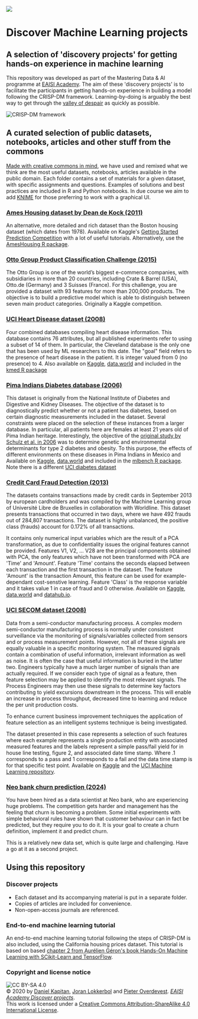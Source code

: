 ![](https://www.jads.nl/uploads/2/1/3/2/21320840/published/head_28.jpg?1547821308)

# Discover Machine Learning projects

## A selection of 'discovery projects' for getting hands-on experience in machine learning
This repository was developed as part of the Mastering Data & AI programme at [EAISI Academy](https://www.tue.nl/en/research/institutes/eindhoven-artificial-intelligence-systems-institute/ai-education/professional-education/eaisi-academy). The aim of these 'discovery projects' is to facilitate the participants in getting hands-on experience in building a model following the CRISP-DM framework. Learning-by-doing is arguably the best way to get through the [valley of despair](https://upload.wikimedia.org/wikipedia/commons/thumb/4/46/Dunning%E2%80%93Kruger_Effect_01.svg/1231px-Dunning%E2%80%93Kruger_Effect_01.svg.png) as quickly as possible.

![CRISP-DM framework](https://exde.files.wordpress.com/2009/03/crisp_visualguide.png?w=768)

## A curated selection of public datasets, notebooks, articles and other stuff from the commons
[Made with creative commons in mind](https://creativecommons.org/use-remix/made-with-cc/), we have used and remixed what we think are the most useful datasets, notebooks, articles available in the public domain. Each folder contains a set of materials for a given dataset, with specific assignments and questions. Examples of solutions and best practices are included in R and Python notebooks. In due course we aim to add [KNIME](https://www.knime.com/) for those preferring to work with a graphical UI.

### [Ames Housing dataset by Dean de Kock (2011)](http://jse.amstat.org/v19n3/decock.pdf)
An alternative, more detailed and rich dataset than the Boston housing dataset (which dates from 1978). Available on Kaggle's [Getting Started Prediction Competition](https://www.kaggle.com/c/house-prices-advanced-regression-techniques/overview) with a lot of useful tutorials. Alternatively, use the [AmesHousing R package](https://cran.r-project.org/web/packages/AmesHousing/AmesHousing.pdf).

### [Otto Group Product Classification Challenge (2015)](https://www.kaggle.com/c/otto-group-product-classification-challenge/overview)
The Otto Group is one of the world’s biggest e-commerce companies, with subsidiaries in more than 20 countries, including Crate & Barrel (USA), Otto.de (Germany) and 3 Suisses (France). For this challenge, you are provided a dataset with 93 features for more than 200,000 products. The objective is to build a predictive model which is able to distinguish between seven main product categories. Originally a Kaggle competition.

### [UCI Heart Disease dataset (2008)](https://archive.ics.uci.edu/ml/datasets/heart+disease)
Four combined databases compiling heart disease information. This database contains 76 attributes, but all published experiments refer to using a subset of 14 of them. In particular, the Cleveland database is the only one that has been used by ML researchers to this date. The "goal" field refers to the presence of heart disease in the patient. It is integer valued from 0 (no presence) to 4. Also available on [Kaggle](https://www.kaggle.com/ronitf/heart-disease-uci), [data.world](https://data.world/uci/heart-disease) and included in the [kmed R package](https://cran.r-project.org/web/packages/kmed/index.html)

### [Pima Indians Diabetes database (2006)](https://www.kaggle.com/uciml/pima-indians-diabetes-database)
This dataset is originally from the National Institute of Diabetes and Digestive and Kidney Diseases. The objective of the dataset is to diagnostically predict whether or not a patient has diabetes, based on certain diagnostic measurements included in the dataset. Several constraints were placed on the selection of these instances from a larger database. In particular, all patients here are females at least 21 years old of Pima Indian heritage. Interestingly, the objective of the [original study by Schulz et al. in 2006](https://github.com/dkapitan/jads-discover-projects/blob/main/pima-indians-diabetes/schulz2006effects.pdf) was to determine genetic and environmental determinants for type 2 diabetes and obesity. To this purpose, the effects of different environments on these diseases in Pima Indians in Mexico and Available on [Kaggle](https://www.kaggle.com/uciml/pima-indians-diabetes-database), [data.world](https://data.world/data-society/pima-indians-diabetes-database) and included in the [mlbench R package](https://cran.r-project.org/web/packages/mlbench/index.html). Note there is a different [UCI diabetes dataset](https://archive.ics.uci.edu/ml/datasets/diabetes)

### [Credit Card Fraud Detection (2013)](https://mlg.ulb.ac.be/wordpress/portfolio_page/defeatfraud-assessment-and-validation-of-deep-feature-engineering-and-learning-solutions-for-fraud-detection/)
The datasets contains transactions made by credit cards in September 2013 by european cardholders and was compiled by the Machine Learning group of Université Libre de Bruxelles in collaboration with Worldline. This dataset presents transactions that occurred in two days, where we have 492 frauds out of 284,807 transactions. The dataset is highly unbalanced, the positive class (frauds) account for 0.172% of all transactions.

It contains only numerical input variables which are the result of a PCA transformation, as due to confidentiality issues the original features cannot be provided. Features V1, V2, … V28 are the principal components obtained with PCA, the only features which have not been transformed with PCA are 'Time' and 'Amount'. Feature 'Time' contains the seconds elapsed between each transaction and the first transaction in the dataset. The feature 'Amount' is the transaction Amount, this feature can be used for example-dependant cost-senstive learning. Feature 'Class' is the response variable and it takes value 1 in case of fraud and 0 otherwise. Available on [Kaggle](https://www.kaggle.com/mlg-ulb/creditcardfraud), [data.world](https://data.world/vlad/credit-card-fraud-detection) and [datahub.io](https://datahub.io/machine-learning/creditcard).

### [UCI SECOM dataset (2008)](https://www.kaggle.com/paresh2047/uci-semcom)
Data from a semi-conductor manufacturing process. A complex modern semi-conductor manufacturing process is normally under consistent surveillance via the monitoring of signals/variables collected from sensors and or process measurement points. However, not all of these signals are equally valuable
in a specific monitoring system. The measured signals contain a combination of useful information, irrelevant information as well as noise. It is often the case
that useful information is buried in the latter two. Engineers typically have a much larger number of signals than are actually required. If we consider each type of signal as a feature, then feature selection may be applied to identify the most relevant signals. The Process Engineers may then use these signals to determine key factors contributing to yield excursions downstream in the process. This will enable an increase in process throughput, decreased time to learning and reduce the per unit production costs.

To enhance current business improvement techniques the application of feature selection as an intelligent systems technique is being investigated.

The dataset presented in this case represents a selection of such features where each example represents a single production entity with associated measured features and the labels represent a simple pass/fail yield for in house line testing, figure 2, and associated date time stamp. Where .1 corresponds to a pass and 1 corresponds to a fail and the data time stamp is for that specific test point. Available on [Kaggle](https://www.kaggle.com/paresh2047/uci-semcom) and the [UCI Machine Learning repository](https://archive.ics.uci.edu/ml/datasets/SECOM).

### [Neo bank churn prediction (2024)](https://www.kaggle.com/competitions/neo-bank-non-sub-churn-prediction/overview)
You have been hired as a data scientist at Neo bank, who are experiencing huge problems. The competition gets harder and management has the feeling that churn is becoming a problem. Some initial experiments with simple behavioral rules have shown that customer behaviour can in fact be predicted, but they require you to do it. It is your goal to create a churn definition, implement it and predict churn.

This is a relatively new data set, which is quite large and challenging. Have a go at it as a second project.
  
## Using this repository

### Discover projects

  - Each dataset and its accompanying material is put in a separate folder.
  - Copies of articles are included for convenience.
  - Non-open-access journals are referenced.

### End-to-end machine learning tutorial

An end-to-end machine learning tutorial following the steps of CRISP-DM is also included, using the California housing prices dataset. This tutorial is based on based [chapter 2 from Aurélien Géron's book Hands-On Machine Learning with SCikit-Learn and TensorFlow](https://github.com/ageron/handson-ml2/blob/master/02_end_to_end_machine_learning_project.ipynb).
  
### Copyright and license notice

![CC BY-SA 4.0](https://i.creativecommons.org/l/by-sa/4.0/88x31.png)<br>&copy; 2020 by [Daniel Kapitan](https://www.linkedin.com/in/dkapitan), [Joran Lokkerbol](https://www.linkedin.com/in/joran-lokkerbol-7a68063/) and [Pieter Overdevest](https://www.linkedin.com/in/pieteroverdevest/). _[EAISI Academy Discover projects](https://www.github.com/jads-nl/discover-projects)_.<br>This work is licensed under a [Creative Commons Attribution-ShareAlike 4.0 International License](http://creativecommons.org/licenses/by-sa/4.0/).
